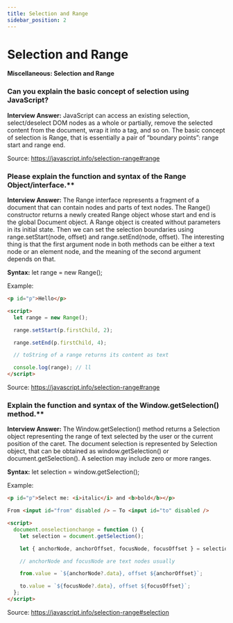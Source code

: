 ```yaml
---
title: Selection and Range
sidebar_position: 2
---
```


# Selection and Range

**Miscellaneous: Selection and Range**

<head>
  <title>Selection and Range - JavaScript Interview Questions & Answers</title>
  <meta charSet="utf-8" />
</head>

### Can you explain the basic concept of selection using JavaScript?

**Interview Answer:** JavaScript can access an existing selection, select/deselect DOM nodes as a whole or partially, remove the selected content from the document, wrap it into a tag, and so on. The basic concept of selection is Range, that is essentially a pair of “boundary points”: range start and range end.

Source: <https://javascript.info/selection-range#range>

### Please explain the function and syntax of the Range Object/interface.\*\*

**Interview Answer:** The Range interface represents a fragment of a document that can contain nodes and parts of text nodes. The Range() constructor returns a newly created Range object whose start and end is the global Document object. A Range object is created without parameters in its initial state. Then we can set the selection boundaries using range.setStart(node, offset) and range.setEnd(node, offset). The interesting thing is that the first argument node in both methods can be either a text node or an element node, and the meaning of the second argument depends on that.

**Syntax:** let range = new Range();

Example:

```html
<p id="p">Hello</p>

<script>
  let range = new Range();

  range.setStart(p.firstChild, 2);

  range.setEnd(p.firstChild, 4);

  // toString of a range returns its content as text

  console.log(range); // ll
</script>
```

Source: <https://javascript.info/selection-range#range>

### Explain the function and syntax of the Window.getSelection() method.\*\*

**Interview Answer:** The Window.getSelection() method returns a Selection object representing the range of text selected by the user or the current position of the caret. The document selection is represented by Selection object, that can be obtained as window.getSelection() or document.getSelection(). A selection may include zero or more ranges.

**Syntax:** let selection = window.getSelection();

Example:

```html
<p id="p">Select me: <i>italic</i> and <b>bold</b></p>

From <input id="from" disabled /> – To <input id="to" disabled />

<script>
  document.onselectionchange = function () {
    let selection = document.getSelection();

    let { anchorNode, anchorOffset, focusNode, focusOffset } = selection;

    // anchorNode and focusNode are text nodes usually

    from.value = `${anchorNode?.data}, offset ${anchorOffset}`;

    to.value = `${focusNode?.data}, offset ${focusOffset}`;
  };
</script>
```

Source: <https://javascript.info/selection-range#selection>
